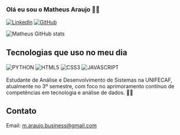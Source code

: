 ### Olá eu sou o Matheus Araujo 👨‍💻

[![Linkedln](https://img.shields.io/badge/LinkedIn-0077B5?style=for-the-badge&logo=linkedin&logoColor=white)](https://www.linkedin.com/in/theeusaraujoo0/)
[![GitHub](https://img.shields.io/badge/GitHub-100000?style=for-the-badge&logo=github&logoColor=white)](https://github.com/matheusaraujobusiness)

![Matheus GitHub stats](https://github-readme-stats.vercel.app/api?username=matheusaraujobusiness&show_icons=true&theme=dracula)

## Tecnologias que uso no meu dia

<div style="display: inline_block">
<img align="center" alt="PYTHON" src="https://img.shields.io/badge/Python-14354C?style=for-the-badge&logo=python&logoColor=white" />
<img align="center" alt="HTML5" src="https://img.shields.io/badge/HTML5-E34F26?style=for-the-badge&logo=html5&logoColor=white"/>
<img align="center" alt="CSS3" src="https://img.shields.io/badge/CSS3-1572B6?style=for-the-badge&logo=css3&logoColor=white"/>
<img align="center" alt="JAVASCRIPT" src="https://img.shields.io/badge/JavaScript-F7DF1E?style=for-the-badge&logo=javascript&logoColor=black"/>


</div> <br>
Estudante de Análise e Desenvolvimento de Sistemas na UNIFECAF, atualmente no 3º semestre, com foco no aprimoramento contínuo de competências em tecnologia e análise de dados. </>🧑‍💻

## Contato

Email: m.araujo.business@gmail.com

